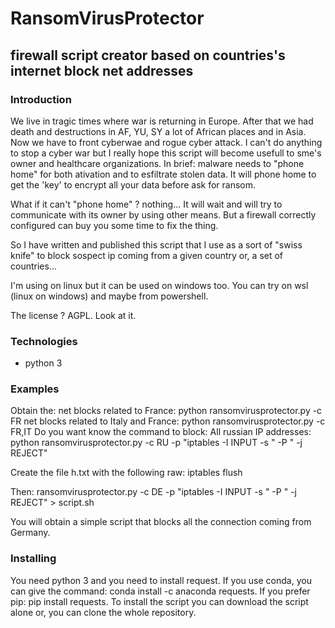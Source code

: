 # RansomVirusProtector

## firewall script creator based on countries's internet block net addresses

### Introduction 
We live in tragic times where war is returning in Europe. After that we had death and destructions in AF, YU, SY a lot of African places and in Asia. 
Now we have to front cyberwae and rogue cyber attack. I can't do anything to stop a cyber war but I really hope this script will become usefull to sme's owner and healthcare organizations. 
In brief: malware needs to "phone home" for both ativation and to esfiltrate stolen data. It will phone home to get the 'key' to encrypt all your data before ask for ransom. 

What if it can't "phone home" ? nothing... It will wait and will try to communicate with its owner by using other means. But a firewall correctly configured can buy you some time to fix the thing. 

So I have written and published this script that I use as a sort of "swiss knife" to block sospect ip coming from a given country or, a set of countries... 

I'm using on linux but it can be used on windows too. You can try on wsl (linux on windows) and maybe from powershell. 

The license ? AGPL. Look at it. 


### Technologies
* python 3 

### Examples
Obtain the:
net blocks related to France:  python ransomvirusprotector.py -c FR
net blocks related to Italy and France: python ransomvirusprotector.py -c FR,IT
Do you want know the command to block:
All russian IP addresses: python ransomvirusprotector.py -c RU -p "iptables -I INPUT -s " -P " -j REJECT"

Create the file h.txt with the following raw:
iptables flush

Then:
ransomvirusprotector.py -c DE -p "iptables -I INPUT -s " -P " -j REJECT" > script.sh 

You will obtain a simple script that blocks all the connection coming from Germany. 


### Installing

You need python 3 and you need to install request. If you use conda, you can give the command: conda install -c anaconda requests. If you prefer pip: pip install requests. 
To install the script you can download the script alone or, you can clone the whole repository. 


